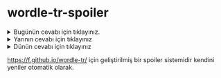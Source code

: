 # wordle-tr-spoiler

<details>
  <summary>Bugünün cevabı için tıklayınız.</summary>
  <br>
    <b> delta </b>
</details>

<details>
  <summary>Yarının cevabı için tıklayınız</summary>
  <br>
   <b> barış </b>
</details>

<details>
  <summary>Dünün cevabı için tıklayınız </summary>
  <br>
  <b> diriğ </b>
</details>

https://f.github.io/wordle-tr/ için geliştirilmiş bir spoiler sistemidir kendini yeniler otomatik olarak.

